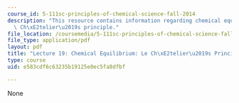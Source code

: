 ```yaml
---
course_id: 5-111sc-principles-of-chemical-science-fall-2014
description: "This resource contains information regarding chemical equilibrium: Le\
  \ Ch\xE2telier\u2019s principle."
file_location: /coursemedia/5-111sc-principles-of-chemical-science-fall-2014/e583cdf6c63235b19125e0ec5fa8dfbf_MIT5_111F14_Lec19.pdf
file_type: application/pdf
layout: pdf
title: "Lecture 19: Chemical Equilibrium: Le Ch\xE2telier\u2019s Principle"
type: course
uid: e583cdf6c63235b19125e0ec5fa8dfbf

---
```

None
